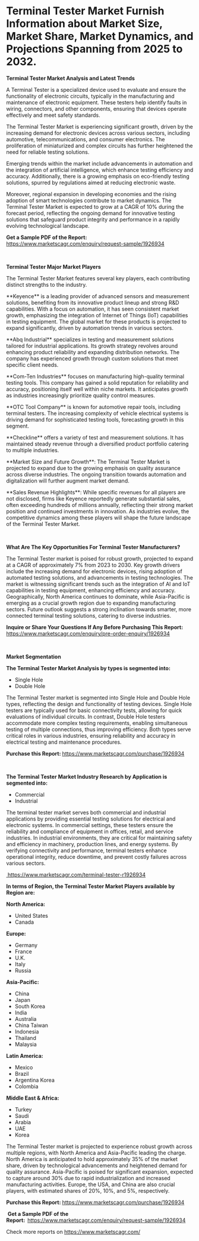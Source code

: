 <p><h1>Terminal Tester Market Furnish Information about Market Size, Market Share, Market Dynamics, and Projections Spanning from 2025 to 2032.</h1></p><p><strong>Terminal Tester Market Analysis and Latest Trends</strong></p>
<p><p>A Terminal Tester is a specialized device used to evaluate and ensure the functionality of electronic circuits, typically in the manufacturing and maintenance of electronic equipment. These testers help identify faults in wiring, connectors, and other components, ensuring that devices operate effectively and meet safety standards. </p><p>The Terminal Tester Market is experiencing significant growth, driven by the increasing demand for electronic devices across various sectors, including automotive, telecommunications, and consumer electronics. The proliferation of miniaturized and complex circuits has further heightened the need for reliable testing solutions. </p><p>Emerging trends within the market include advancements in automation and the integration of artificial intelligence, which enhance testing efficiency and accuracy. Additionally, there is a growing emphasis on eco-friendly testing solutions, spurred by regulations aimed at reducing electronic waste. </p><p>Moreover, regional expansion in developing economies and the rising adoption of smart technologies contribute to market dynamics. The Terminal Tester Market is expected to grow at a CAGR of 10% during the forecast period, reflecting the ongoing demand for innovative testing solutions that safeguard product integrity and performance in a rapidly evolving technological landscape.</p></p>
<p><strong>Get a Sample PDF of the Report:&nbsp;</strong> <a href="https://www.marketscagr.com/enquiry/request-sample/1926934?utm_campaign=1944&utm_medium=2&utm_source=Github&utm_content=ia&utm_term=15012025&utm_id=terminal-tester">https://www.marketscagr.com/enquiry/request-sample/1926934</a></p>
<p>&nbsp;</p>
<p><strong>Terminal Tester Major Market Players</strong></p>
<p><p>The Terminal Tester Market features several key players, each contributing distinct strengths to the industry. </p><p>**Keyence** is a leading provider of advanced sensors and measurement solutions, benefiting from its innovative product lineup and strong R&D capabilities. With a focus on automation, it has seen consistent market growth, emphasizing the integration of Internet of Things (IoT) capabilities in testing equipment. The global market for these products is projected to expand significantly, driven by automation trends in various sectors.</p><p>**Abq Industrial** specializes in testing and measurement solutions tailored for industrial applications. Its growth strategy revolves around enhancing product reliability and expanding distribution networks. The company has experienced growth through custom solutions that meet specific client needs.</p><p>**Com-Ten Industries** focuses on manufacturing high-quality terminal testing tools. This company has gained a solid reputation for reliability and accuracy, positioning itself well within niche markets. It anticipates growth as industries increasingly prioritize quality control measures.</p><p>**OTC Tool Company** is known for automotive repair tools, including terminal testers. The increasing complexity of vehicle electrical systems is driving demand for sophisticated testing tools, forecasting growth in this segment.</p><p>**Checkline** offers a variety of test and measurement solutions. It has maintained steady revenue through a diversified product portfolio catering to multiple industries. </p><p>**Market Size and Future Growth**: The Terminal Tester Market is projected to expand due to the growing emphasis on quality assurance across diverse industries. The ongoing transition towards automation and digitalization will further augment market demand.</p><p>**Sales Revenue Highlights**: While specific revenues for all players are not disclosed, firms like Keyence reportedly generate substantial sales, often exceeding hundreds of millions annually, reflecting their strong market position and continued investments in innovation. As industries evolve, the competitive dynamics among these players will shape the future landscape of the Terminal Tester Market.</p></p>
<p>&nbsp;</p>
<p><strong>What Are The Key Opportunities For Terminal Tester Manufacturers?</strong></p>
<p><p>The Terminal Tester market is poised for robust growth, projected to expand at a CAGR of approximately 7% from 2023 to 2030. Key growth drivers include the increasing demand for electronic devices, rising adoption of automated testing solutions, and advancements in testing technologies. The market is witnessing significant trends such as the integration of AI and IoT capabilities in testing equipment, enhancing efficiency and accuracy. Geographically, North America continues to dominate, while Asia-Pacific is emerging as a crucial growth region due to expanding manufacturing sectors. Future outlook suggests a strong inclination towards smarter, more connected terminal testing solutions, catering to diverse industries.</p></p>
<p><strong>Inquire or Share Your Questions If Any Before Purchasing This Report:</strong> <a href="https://www.marketscagr.com/enquiry/pre-order-enquiry/1926934?utm_campaign=1944&utm_medium=2&utm_source=Github&utm_content=ia&utm_term=15012025&utm_id=terminal-tester">https://www.marketscagr.com/enquiry/pre-order-enquiry/1926934</a></p>
<p>&nbsp;</p>
<p><strong>Market Segmentation</strong></p>
<p><strong>The Terminal Tester Market Analysis by types is segmented into:</strong></p>
<p><ul><li>Single Hole</li><li>Double Hole</li></ul></p>
<p><p>The Terminal Tester market is segmented into Single Hole and Double Hole types, reflecting the design and functionality of testing devices. Single Hole testers are typically used for basic connectivity tests, allowing for quick evaluations of individual circuits. In contrast, Double Hole testers accommodate more complex testing requirements, enabling simultaneous testing of multiple connections, thus improving efficiency. Both types serve critical roles in various industries, ensuring reliability and accuracy in electrical testing and maintenance procedures.</p></p>
<p><strong>Purchase this Report:&nbsp;</strong><a href="https://www.marketscagr.com/purchase/1926934?utm_campaign=1944&utm_medium=2&utm_source=Github&utm_content=ia&utm_term=15012025&utm_id=terminal-tester">https://www.marketscagr.com/purchase/1926934</a></p>
<p>&nbsp;</p>
<p><strong>The Terminal Tester Market Industry Research by Application is segmented into:</strong></p>
<p><ul><li>Commercial</li><li>Industrial</li></ul></p>
<p><p>The terminal tester market serves both commercial and industrial applications by providing essential testing solutions for electrical and electronic systems. In commercial settings, these testers ensure the reliability and compliance of equipment in offices, retail, and service industries. In industrial environments, they are critical for maintaining safety and efficiency in machinery, production lines, and energy systems. By verifying connectivity and performance, terminal testers enhance operational integrity, reduce downtime, and prevent costly failures across various sectors.</p></p>
<p><a href="https://www.marketscagr.com/terminal-tester-r1926934?utm_campaign=1944&utm_medium=2&utm_source=Github&utm_content=ia&utm_term=15012025&utm_id=terminal-tester">&nbsp;https://www.marketscagr.com/terminal-tester-r1926934</a></p>
<p><strong>In terms of Region, the Terminal Tester Market Players available by Region are:</strong></p>
<p>
    <p> <strong> North America: </strong>
        <ul>
            <li>United States</li>
            <li>Canada</li>
        </ul>
        </p> 
    <p> <strong> Europe: </strong>
        <ul>
            <li>Germany</li>
            <li>France</li>
            <li>U.K.</li>
            <li>Italy</li>
            <li>Russia</li>
        </ul>
        </p> 
    <p> <strong> Asia-Pacific: </strong>
        <ul>
            <li>China</li>
            <li>Japan</li>
            <li>South Korea</li>
            <li>India</li>
            <li>Australia</li>
            <li>China Taiwan</li>
            <li>Indonesia</li>
            <li>Thailand</li>
            <li>Malaysia</li>
        </ul>
        </p> 
    <p> <strong> Latin America: </strong>
        <ul>
            <li>Mexico</li>
            <li>Brazil</li>
            <li>Argentina Korea</li>
            <li>Colombia</li>
        </ul>
        </p> 
    <p> <strong> Middle East & Africa: </strong>
        <ul>
            <li>Turkey</li>
            <li>Saudi</li>
            <li>Arabia</li>
            <li>UAE</li>
            <li>Korea</li>
        </ul>
    </p>
    </p>
<p><p>The Terminal Tester market is projected to experience robust growth across multiple regions, with North America and Asia-Pacific leading the charge. North America is anticipated to hold approximately 35% of the market share, driven by technological advancements and heightened demand for quality assurance. Asia-Pacific is poised for significant expansion, expected to capture around 30% due to rapid industrialization and increased manufacturing activities. Europe, the USA, and China are also crucial players, with estimated shares of 20%, 10%, and 5%, respectively.</p></p>
<p><strong>Purchase this Report: </strong><a href="https://www.marketscagr.com/purchase/1926934?utm_campaign=1944&utm_medium=2&utm_source=Github&utm_content=ia&utm_term=15012025&utm_id=terminal-tester">https://www.marketscagr.com/purchase/1926934</a></p>
<p>&nbsp;<strong>Get a Sample PDF of the Report:&nbsp;&nbsp;</strong><a href="https://www.marketscagr.com/enquiry/request-sample/1926934?utm_campaign=1944&utm_medium=2&utm_source=Github&utm_content=ia&utm_term=15012025&utm_id=terminal-tester">https://www.marketscagr.com/enquiry/request-sample/1926934</a></p>
<p><strong></strong></p>
<p>Check more reports on <a href="https://www.marketscagr.com/?utm_campaign=1944&utm_medium=2&utm_source=Github&utm_content=ia&utm_term=15012025&utm_id=terminal-tester">https://www.marketscagr.com/</a></p>